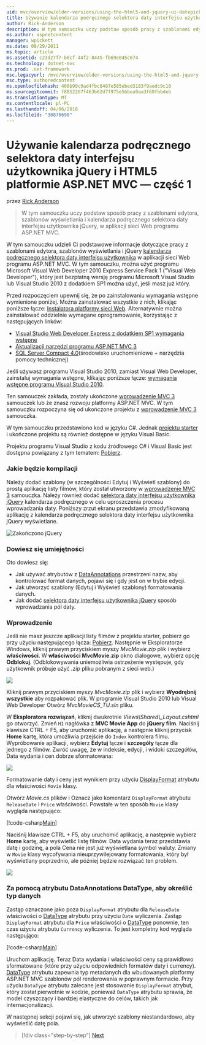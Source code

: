 ```yaml
---
uid: mvc/overview/older-versions/using-the-html5-and-jquery-ui-datepicker-popup-calendar-with-aspnet-mvc/using-the-html5-and-jquery-ui-datepicker-popup-calendar-with-aspnet-mvc-part-1
title: Używanie kalendarza podręcznego selektora daty interfejsu użytkownika jQuery i HTML5 platformie ASP.NET MVC — część 1 | Dokumentacja firmy Microsoft
author: Rick-Anderson
description: W tym samouczku uczy podstaw sposób pracy z szablonami edytora, szablonów wyświetlania i kalendarza podręcznego selektora daty interfejsu użytkownika jQuery, w MV ASP.NET...
ms.author: aspnetcontent
manager: wpickett
ms.date: 08/29/2011
ms.topic: article
ms.assetid: c23d27f7-b0cf-44f2-8445-fb69e045c674
ms.technology: dotnet-mvc
ms.prod: .net-framework
msc.legacyurl: /mvc/overview/older-versions/using-the-html5-and-jquery-ui-datepicker-popup-calendar-with-aspnet-mvc/using-the-html5-and-jquery-ui-datepicker-popup-calendar-with-aspnet-mvc-part-1
msc.type: authoredcontent
ms.openlocfilehash: 408b99c9ad4fbc8487e585ebed3183f9aedc9c10
ms.sourcegitcommit: f8852267f463b62d7f975e56bea9aa3f68fbbdeb
ms.translationtype: MT
ms.contentlocale: pl-PL
ms.lasthandoff: 04/06/2018
ms.locfileid: "30870690"
---
```

<a name="using-the-html5-and-jquery-ui-datepicker-popup-calendar-with-aspnet-mvc---part-1"></a>Używanie kalendarza podręcznego selektora daty interfejsu użytkownika jQuery i HTML5 platformie ASP.NET MVC — część 1
====================
przez [Rick Anderson](https://github.com/Rick-Anderson)

> W tym samouczku uczy podstaw sposób pracy z szablonami edytora, szablonów wyświetlania i kalendarza podręcznego selektora daty interfejsu użytkownika jQuery, w aplikacji sieci Web programu ASP.NET MVC.


W tym samouczku udzieli Ci podstawowe informacje dotyczące pracy z szablonami edytora, szablonów wyświetlania i jQuery [kalendarza podręcznego selektora daty interfejsu użytkownika](http://plugins.jquery.com/project/datepicker) w aplikacji sieci Web programu ASP.NET MVC. W tym samouczku, można użyć programu Microsoft Visual Web Developer 2010 Express Service Pack 1 (&quot;Visual Web Developer&quot;), który jest bezpłatną wersję programu Microsoft Visual Studio lub Visual Studio 2010 z dodatkiem SP1 można użyć, jeśli masz już który.

Przed rozpoczęciem upewnij się, że po zainstalowaniu wymagania wstępne wymienione poniżej. Można zainstalować wszystkie z nich, klikając poniższe łącze: [Instalatora platformy sieci Web](https://www.microsoft.com/web/gallery/install.aspx?appid=VWD2010SP1Pack). Alternatywnie można zainstalować oddzielnie wymagane oprogramowanie, korzystając z następujących linków:

- [Visual Studio Web Developer Express z dodatkiem SP1 wymagania wstępne](https://www.microsoft.com/web/gallery/install.aspx?appid=VWD2010SP1Pack)
- [Aktualizacji narzędzi programu ASP.NET MVC 3](https://www.microsoft.com/web/gallery/install.aspx?appsxml=&amp;appid=MVC3)
- [SQL Server Compact 4.0](https://www.microsoft.com/web/gallery/install.aspx?appid=SQLCE;SQLCEVSTools_4_0)(środowisko uruchomieniowe + narzędzia pomocy technicznej)

Jeśli używasz programu Visual Studio 2010, zamiast Visual Web Developer, zainstaluj wymagania wstępne, klikając poniższe łącze: [wymagania wstępne programu Visual Studio 2010](https://www.microsoft.com/web/gallery/install.aspx?appsxml=&amp;appid=VS2010SP1Pack).

Ten samouczek zakłada, zostały ukończone [wprowadzenie MVC 3](../getting-started-with-aspnet-mvc3/cs/intro-to-aspnet-mvc-3.md) samouczek lub że znasz rozwoju platformy ASP.NET MVC. W tym samouczku rozpoczyna się od ukończone projektu z [wprowadzenie MVC 3](../getting-started-with-aspnet-mvc3/cs/intro-to-aspnet-mvc-3.md) samouczka.

W tym samouczku przedstawiono kod w języku C#. Jednak [projektu starter](https://archive.msdn.microsoft.com/Project/Download/FileDownload.aspx?ProjectName=aspnetmvcsamples&amp;DownloadId=15800) i ukończone projektu są również dostępne w języku Visual Basic.

Projektu programu Visual Studio z kodu źródłowego C# i Visual Basic jest dostępna powiązany z tym tematem: [Pobierz](https://archive.msdn.microsoft.com/Project/Download/FileDownload.aspx?ProjectName=aspnetmvcsamples&amp;DownloadId=15800).

### <a name="what-youll-build"></a>Jakie będzie kompilacji

Należy dodać szablony (w szczególności Edytuj i Wyświetl szablony) do prostą aplikację listy filmów, który został utworzony w [wprowadzenie MVC 3](../getting-started-with-aspnet-mvc3/cs/intro-to-aspnet-mvc-3.md) samouczka. Należy również dodać [selektora daty interfejsu użytkownika jQuery](http://jqueryui.com/demos/datepicker/) kalendarza podręcznego w celu uproszczenia procesu wprowadzania daty. Poniższy zrzut ekranu przedstawia zmodyfikowaną aplikację z kalendarza podręcznego selektora daty interfejsu użytkownika jQuery wyświetlane.

![Zakończono jQuery](using-the-html5-and-jquery-ui-datepicker-popup-calendar-with-aspnet-mvc-part-1/_static/image1.png)

### <a name="skills-youll-learn"></a>Dowiesz się umiejętności

Oto dowiesz się:

- Jak używać atrybutów z [DataAnnotations](https://msdn.microsoft.com/library/system.componentmodel.dataannotations.aspx) przestrzeni nazw, aby kontrolować format danych, pojawi się i gdy jest on w trybie edycji.
- Jak utworzyć szablony (Edytuj i Wyświetl szablony) formatowania danych.
- Jak dodać [selektora daty interfejsu użytkownika jQuery](http://jqueryui.com/demos/datepicker/) sposób wprowadzania pól daty.

### <a name="getting-started"></a>Wprowadzenie

Jeśli nie masz jeszcze aplikacji listy filmów z projektu starter, pobierz go przy użyciu następującego łącza: [Pobierz](https://code.msdn.microsoft.com/Project/Download/FileDownload.aspx?https://archive.msdn.microsoft.com/Project/Download/FileDownload.aspx?ProjectName=aspnetmvcsamples&amp;DownloadId=15800). Następnie w Eksploratorze Windows, kliknij prawym przyciskiem myszy *MvcMovie.zip* plik i wybierz **właściwości**. W **właściwości MvcMovie.zip** okno dialogowe, wybierz opcję **Odblokuj**. (Odblokowywania uniemożliwia ostrzeżenie występuje, gdy użytkownik próbuje użyć *.zip* pliku pobranym z sieci web.)

![](using-the-html5-and-jquery-ui-datepicker-popup-calendar-with-aspnet-mvc-part-1/_static/image2.png)

Kliknij prawym przyciskiem myszy *MvcMovie.zip* plik i wybierz **Wyodrębnij wszystkie** aby rozpakować plik. W programie Visual Studio 2010 lub Visual Web Developer Otwórz *MvcMovieCS\_TU.sln* pliku.

W **Eksploratora rozwiązań**, kliknij dwukrotnie *Views\Shared\\_Layout.cshtml* go otworzyć. Zmień `H1` nagłówka z **MVC Movie App** do **jQuery film**. Naciśnij klawisze CTRL + F5, aby uruchomić aplikację, a następnie kliknij przycisk **Home** kartę, która umożliwia przejście do `Index` kontrolera filmu. Wypróbowanie aplikacji, wybierz **Edytuj** łącze i **szczegóły** łącze dla jednego z filmów. Zwróć uwagę, że w indeksie, edycji, i widoki szczegółów, Data wydania i cen dobrze sformatowana:

![](using-the-html5-and-jquery-ui-datepicker-popup-calendar-with-aspnet-mvc-part-1/_static/image3.png)

Formatowanie daty i ceny jest wynikiem przy użyciu [DisplayFormat](https://msdn.microsoft.com/library/system.componentmodel.dataannotations.displayformatattribute.aspx) atrybutu dla właściwości `Movie` klasy.

Otwórz *Movie.cs* plików i Oznacz jako komentarz `DisplayFormat` atrybutu `ReleaseDate` i `Price` właściwości. Powstałe w ten sposób `Movie` klasy wygląda następująco:

[!code-csharp[Main](using-the-html5-and-jquery-ui-datepicker-popup-calendar-with-aspnet-mvc-part-1/samples/sample1.cs)]

Naciśnij klawisze CTRL + F5, aby uruchomić aplikację, a następnie wybierz **Home** kartę, aby wyświetlić listę filmów. Data wydania teraz przedstawia datę i godzinę, a pola Cena nie jest już wyświetlana symbol waluty. Zmiany w `Movie` klasy wycofywania nieuprzywilejowany formatowania, który był wyświetlany poprzednio, ale później będzie rozwiązać ten problem.

![](using-the-html5-and-jquery-ui-datepicker-popup-calendar-with-aspnet-mvc-part-1/_static/image4.png)

### <a name="using-the-dataannotations-datatype-attribute-to-specify-the-data-type"></a>Za pomocą atrybutu DataAnnotations DataType, aby określić typ danych

Zastąp oznaczone jako poza `DisplayFormat` atrybutu dla `ReleaseDate` właściwości o [DataType](https://msdn.microsoft.com/library/system.componentmodel.dataannotations.datatype.aspx) atrybutu przy użyciu `Date` wyliczenia. Zastąp `DisplayFormat` atrybutu dla `Price` właściwości o [DataType](https://msdn.microsoft.com/library/system.componentmodel.dataannotations.datatype.aspx) ponownie, ten czas użyciu atrybutu `Currency` wyliczenia. To jest kompletny kod wygląda następująco:

[!code-csharp[Main](using-the-html5-and-jquery-ui-datepicker-popup-calendar-with-aspnet-mvc-part-1/samples/sample2.cs)]

Uruchom aplikację. Teraz Data wydania i właściwości ceny są prawidłowo sformatowane (które przy użyciu odpowiednich formatów daty i currency). [DataType](https://msdn.microsoft.com/library/system.componentmodel.dataannotations.datatype.aspx) atrybutu zapewnia typ metadanych dla wbudowanych platformy ASP.NET MVC szablonów pól renderowania w poprawnym formacie. Przy użyciu `DataType` atrybutu zalecane jest stosowanie `DisplayFormat` atrybut, który został pierwotnie w kodzie, ponieważ `DataType` atrybutu sprawia, że model czyszczący i bardziej elastyczne do celów, takich jak internacjonalizacji.

W następnej sekcji pojawi się, jak utworzyć szablony niestandardowe, aby wyświetlić datę pola.

> [!div class="step-by-step"]
> [Next](using-the-html5-and-jquery-ui-datepicker-popup-calendar-with-aspnet-mvc-part-2.md)
